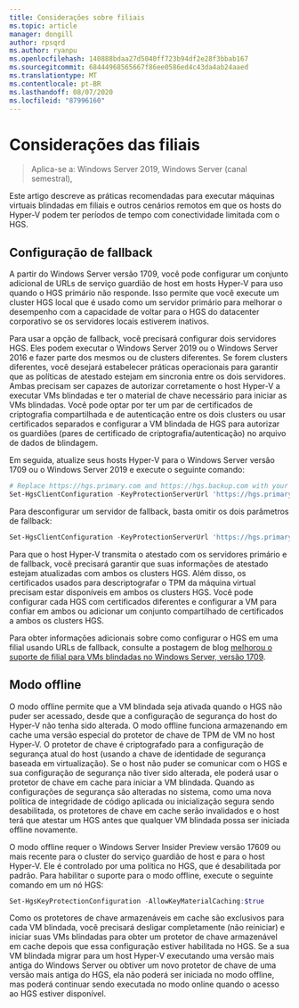 ```yaml
---
title: Considerações sobre filiais
ms.topic: article
manager: dongill
author: rpsqrd
ms.author: ryanpu
ms.openlocfilehash: 140888bdaa27d5040ff723b94df2e28f3bbab167
ms.sourcegitcommit: 68444968565667f86ee0586ed4c43da4ab24aaed
ms.translationtype: MT
ms.contentlocale: pt-BR
ms.lasthandoff: 08/07/2020
ms.locfileid: "87996160"
---
```

# <a name="branch-office-considerations"></a>Considerações das filiais

> Aplica-se a: Windows Server 2019, Windows Server (canal semestral),

Este artigo descreve as práticas recomendadas para executar máquinas virtuais blindadas em filiais e outros cenários remotos em que os hosts do Hyper-V podem ter períodos de tempo com conectividade limitada com o HGS.

## <a name="fallback-configuration"></a>Configuração de fallback

A partir do Windows Server versão 1709, você pode configurar um conjunto adicional de URLs de serviço guardião de host em hosts Hyper-V para uso quando o HGS primário não responde.
Isso permite que você execute um cluster HGS local que é usado como um servidor primário para melhorar o desempenho com a capacidade de voltar para o HGS do datacenter corporativo se os servidores locais estiverem inativos.

Para usar a opção de fallback, você precisará configurar dois servidores HGS. Eles podem executar o Windows Server 2019 ou o Windows Server 2016 e fazer parte dos mesmos ou de clusters diferentes. Se forem clusters diferentes, você desejará estabelecer práticas operacionais para garantir que as políticas de atestado estejam em sincronia entre os dois servidores. Ambas precisam ser capazes de autorizar corretamente o host Hyper-V a executar VMs blindadas e ter o material de chave necessário para iniciar as VMs blindadas. Você pode optar por ter um par de certificados de criptografia compartilhada e de autenticação entre os dois clusters ou usar certificados separados e configurar a VM blindada de HGS para autorizar os guardiões (pares de certificado de criptografia/autenticação) no arquivo de dados de blindagem.

Em seguida, atualize seus hosts Hyper-V para o Windows Server versão 1709 ou o Windows Server 2019 e execute o seguinte comando:
```powershell
# Replace https://hgs.primary.com and https://hgs.backup.com with your own domain names and protocols
Set-HgsClientConfiguration -KeyProtectionServerUrl 'https://hgs.primary.com/KeyProtection' -AttestationServerUrl 'https://hgs.primary.com/Attestation' -FallbackKeyProtectionServerUrl 'https://hgs.backup.com/KeyProtection' -FallbackAttestationServerUrl 'https://hgs.backup.com/Attestation'
```

Para desconfigurar um servidor de fallback, basta omitir os dois parâmetros de fallback:
```powershell
Set-HgsClientConfiguration -KeyProtectionServerUrl 'https://hgs.primary.com/KeyProtection' -AttestationServerUrl 'https://hgs.primary.com/Attestation'
```

Para que o host Hyper-V transmita o atestado com os servidores primário e de fallback, você precisará garantir que suas informações de atestado estejam atualizadas com ambos os clusters HGS.
Além disso, os certificados usados para descriptografar o TPM da máquina virtual precisam estar disponíveis em ambos os clusters HGS.
Você pode configurar cada HGS com certificados diferentes e configurar a VM para confiar em ambos ou adicionar um conjunto compartilhado de certificados a ambos os clusters HGS.

Para obter informações adicionais sobre como configurar o HGS em uma filial usando URLs de fallback, consulte a postagem de blog [melhorou o suporte de filial para VMs blindadas no Windows Server, versão 1709](/archive/blogs/datacentersecurity/improved-branch-office-support-for-shielded-vms-in-windows-server-version-1709).


## <a name="offline-mode"></a>Modo offline

O modo offline permite que a VM blindada seja ativada quando o HGS não puder ser acessado, desde que a configuração de segurança do host do Hyper-V não tenha sido alterada.
O modo offline funciona armazenando em cache uma versão especial do protetor de chave de TPM de VM no host Hyper-V.
O protetor de chave é criptografado para a configuração de segurança atual do host (usando a chave de identidade de segurança baseada em virtualização).
Se o host não puder se comunicar com o HGS e sua configuração de segurança não tiver sido alterada, ele poderá usar o protetor de chave em cache para iniciar a VM blindada.
Quando as configurações de segurança são alteradas no sistema, como uma nova política de integridade de código aplicada ou inicialização segura sendo desabilitada, os protetores de chave em cache serão invalidados e o host terá que atestar um HGS antes que qualquer VM blindada possa ser iniciada offline novamente.

O modo offline requer o Windows Server Insider Preview versão 17609 ou mais recente para o cluster do serviço guardião de host e para o host Hyper-V.
Ele é controlado por uma política no HGS, que é desabilitada por padrão.
Para habilitar o suporte para o modo offline, execute o seguinte comando em um nó HGS:

```powershell
Set-HgsKeyProtectionConfiguration -AllowKeyMaterialCaching:$true
```

Como os protetores de chave armazenáveis em cache são exclusivos para cada VM blindada, você precisará desligar completamente (não reiniciar) e iniciar suas VMs blindadas para obter um protetor de chave armazenável em cache depois que essa configuração estiver habilitada no HGS.
Se a sua VM blindada migrar para um host Hyper-V executando uma versão mais antiga do Windows Server ou obtiver um novo protetor de chave de uma versão mais antiga do HGS, ela não poderá ser iniciada no modo offline, mas poderá continuar sendo executada no modo online quando o acesso ao HGS estiver disponível.